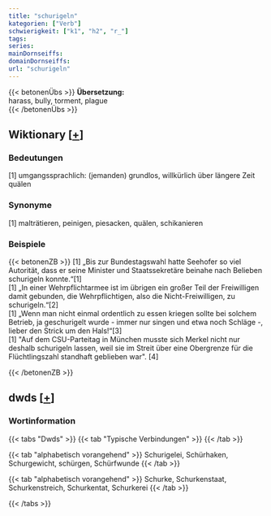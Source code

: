 ```yaml
---
title: "schurigeln"
kategorien: ["Verb"]
schwierigkeit: ["k1", "h2", "r_"]
tags:
series:
mainDornseiffs:
domainDornseiffs:
url: "schurigeln"
---
```


{{< betonenÜbs >}}
**Übersetzung:**  
harass, bully, torment, plague  
{{< /betonenÜbs >}}

## Wiktionary [[+](https://de.wiktionary.org/wiki/schurigeln)]

### Bedeutungen
[1] umgangssprachlich: (jemanden) grundlos, willkürlich über längere Zeit quälen  

### Synonyme
[1] malträtieren, peinigen, piesacken, quälen, schikanieren  

### Beispiele
{{< betonenZB >}}
[1] „Bis zur Bundestagswahl hatte Seehofer so viel Autorität, dass er seine Minister und Staatssekretäre beinahe nach Belieben schurigeln konnte.“[1]  
[1] „In einer Wehrpflichtarmee ist im übrigen ein großer Teil der Freiwilligen damit gebunden, die Wehrpflichtigen, also die Nicht-Freiwilligen, zu schurigeln.“[2]  
[1] „Wenn man nicht einmal ordentlich zu essen kriegen sollte bei solchem Betrieb, ja geschurigelt wurde - immer nur singen und etwa noch Schläge -, lieber den Strick um den Hals!“[3]  
[1] "Auf dem CSU-Parteitag in München musste sich Merkel nicht nur deshalb schurigeln lassen, weil sie im Streit über eine Obergrenze für die Flüchtlingszahl standhaft geblieben war". [4]  

{{< /betonenZB >}}


## dwds [[+](https://www.dwds.de/wb/schurigeln)]

### Wortinformation
{{< tabs "Dwds" >}}
{{< tab "Typische Verbindungen" >}}
{{< /tab >}}

{{< tab "alphabetisch vorangehend" >}}
Schurigelei, Schürhaken, Schurgewicht, schürgen, Schürfwunde
{{< /tab >}}

{{< tab "alphabetisch vorangehend" >}}
Schurke, Schurkenstaat, Schurkenstreich, Schurkentat, Schurkerei
{{< /tab >}}

{{< /tabs >}}


